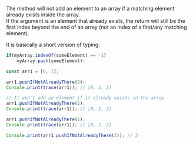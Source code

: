 The method will not add an element to an array if a matching element already exists inside the array.  
If the argument is an element that already exists, the return will still be the first index beyond the end of an array (not an index of a first/any matching element).

It is basically a short version of typing:

```javascript
if(myArray.indexOf(someElement) == -1)
	myArray.push(someElement);
```

```javascript
const arr1 = [0, 1];

arr1.pushIfNotAlreadyThere(2);
Console.print(trace(arr1)); // [0, 1, 2]

// It won't add an element if it already exists in the array
arr1.pushIfNotAlreadyThere(2);
Console.print(trace(arr1)); // [0, 1, 2]

arr1.pushIfNotAlreadyThere(1);
Console.print(trace(arr1)); // [0, 1, 2]

Console.print(arr1.pushIfNotAlreadyThere(1)); // 3
```